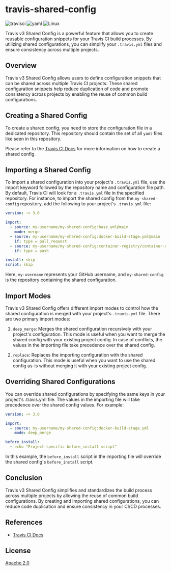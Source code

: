 # travis-shared-config
![travisci](https://img.shields.io/badge/-TravisCI-4e4847?style=flat-square&logo=travisci&logoColor=e0da53)
![yaml](https://img.shields.io/badge/-YAML-black?style=flat-square&logo=yaml&logoColor=red)
![Linux](https://img.shields.io/badge/-Linux-FCC624?style=flat-square&logo=linux&logoColor=black)

Travis v3 Shared Config is a powerful feature that allows you to create reusable configuration snippets for your Travis CI build processes. By utilizing shared configurations, you can simplify your `.travis.yml` files and ensure consistency across multiple projects.

## Overview

Travis v3 Shared Config allows users to define configuration snippets that can be shared across multiple Travis CI projects. These shared configuration snippets help reduce duplication of code and promote consistency across projects by enabling the reuse of common build configurations.

## Creating a Shared Config

To create a shared config, you need to store the configuration file in a dedicated repository. This repository should contain the set of all `yaml` files like seen in this repository.

Please refer to the [Travis CI Docs](https://docs.travis-ci.com/user/build-config-imports/) for more information on how to create a shared config.

## Importing a Shared Config

To import a shared configuration into your project's `.travis.yml` file, use the import keyword followed by the repository name and configuration file path. By default, Travis CI will look for a `.travis.yml` file in the specified repository. For instance, to import the shared config from the `my-shared-config` repository, add the following to your project's `.travis.yml` file:

```yaml
version: ~> 3.0

import:
  - source: my-username/my-shared-config:base.yml@main
    mode: merge
  - source: my-username/my-shared-config:docker-build-stage.yml@main
    if: type = pull_request
  - source: my-username/my-shared-config:container-registry/container-deploy-stage.yml@main
    if: type = push

install: skip
script: skip
```

Here, `my-username` represents your GitHub username, and `my-shared-config` is the repository containing the shared configuration.

## Import Modes

Travis v3 Shared Config offers different import modes to control how the shared configuration is merged with your project's `.travis.yml` file. There are two primary import modes:

1. `deep_merge`: Merges the shared configuration recursively with your project's configuration. This mode is useful when you want to merge the shared config with your existing project config. In case of conflicts, the values in the importing file take precedence over the shared config.

2. `replace`: Replaces the importing configuration with the shared configuration. This mode is useful when you want to use the shared config as-is without merging it with your existing project config.

## Overriding Shared Configurations

You can override shared configurations by specifying the same keys in your project's .travis.yml file. The values in the importing file will take precedence over the shared config values. For example:

```yaml
version: ~> 3.0

import:
  - source: my-username/my-shared-config:docker-build-stage.yml
    mode: deep_merge

before_install:
  - echo "Project-specific before_install script"
```

In this example, the `before_install` script in the importing file will override the shared config's `before_install` script.

## Conclusion

Travis v3 Shared Config simplifies and standardizes the build process across multiple projects by allowing the reuse of common build configurations. By creating and importing shared configurations, you can reduce code duplication and ensure consistency in your CI/CD processes.

## References

- [Travis CI Docs](https://docs.travis-ci.com/user/build-config-imports/)

## License

[Apache 2.0](LICENSE)
